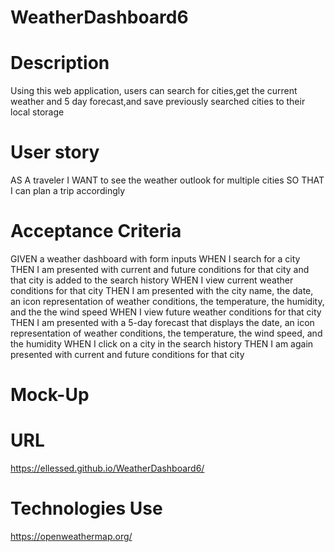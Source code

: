 # WeatherDashboard6

# Description

Using this web application, users can search for cities,get the current weather and 5 day forecast,and save previously searched cities to their local storage

# User story

AS A traveler
I WANT to see the weather outlook for multiple cities
SO THAT I can plan a trip accordingly

# Acceptance Criteria

GIVEN a weather dashboard with form inputs
WHEN I search for a city
THEN I am presented with current and future conditions for that city and that city is added to the search history
WHEN I view current weather conditions for that city
THEN I am presented with the city name, the date, an icon representation of weather conditions, the temperature, the humidity, and the the wind speed
WHEN I view future weather conditions for that city
THEN I am presented with a 5-day forecast that displays the date, an icon representation of weather conditions, the temperature, the wind speed, and the humidity
WHEN I click on a city in the search history
THEN I am again presented with current and future conditions for that city

# Mock-Up

# URL

https://ellessed.github.io/WeatherDashboard6/

# Technologies Use

https://openweathermap.org/
